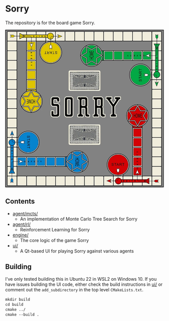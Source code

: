 # Sorry

The repository is for the board game Sorry.

![sorry_board](engine/images/board.png)

## Contents

- [agent/mcts/](agent/mcts/)
  - An implementation of Monte Carlo Tree Search for Sorry
- [agent/rl/](agent/rl/)
  - Reinforcement Learning for Sorry
- [engine/](engine/)
  - The core logic of the game Sorry
- [ui/](ui/)
  - A Qt-based UI for playing Sorry against various agents

## Building

I've only tested building this in Ubuntu 22 in WSL2 on Windows 10. If you have issues building the UI code, either check the build instructions in [ui/](ui/README.md) or comment out the `add_subdirectory` in the top level `CMakeLists.txt`.

```
mkdir build
cd build
cmake ../
cmake --build .
```